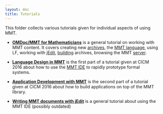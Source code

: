 ```yaml
---
layout: doc
title: Tutorials
---
```


This folder collects various tutorials given for individual aspects of using MMT.

* **[OMDoc/MMT for Mathematicians](https://gl.mathhub.info/Tutorials/Mathematicians/blob/master/source/tutorial/mmt-math-tutorial.pdf)** is a general tutorial on working with MMT content. It covers creating new [archives](../applications/archives.html), the [MMT language](../language/), using LF, working with [jEdit](../applications/jedit.html), [building](../applications/building.html) archives, browsing the MMT [server](applications/server.html).

* **[Language Design in MMT](prototyping/)** is the first part of a tutorial given at CICM 2016 about how to use the [MMT IDE](../applications/jedit.html) to rapidly prototype formal systems.

* **[Application Development with MMT](applications/)** is the second part of a tutorial given at CICM 2016 about how to build applications on top of the MMT library.

* **[Writing MMT documents with jEdit](jedit/)** is a general tutorial about using the MMT IDE (possibly outdated)
